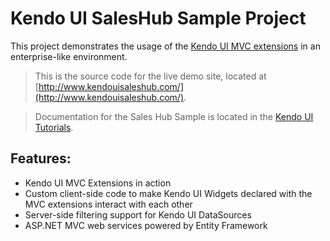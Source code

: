 # Kendo UI SalesHub Sample Project

This project demonstrates the usage of the [Kendo UI MVC extensions](http://www.kendoui.com/server-wrappers/mvc.aspx) in an enterprise-like environment.

> This is the source code for the live demo site, located at [http://www.kendouisaleshub.com/](http://www.kendouisaleshub.com/).

> Documentation for the Sales Hub Sample is located in the
> [Kendo UI Tutorials](http://docs.kendoui.com/tutorials/ASP.NET/SalesHub/kendo-saleshub-intro).

## Features:

- Kendo UI MVC Extensions in action
- Custom client-side code to make Kendo UI Widgets declared with the MVC extensions interact with each other
- Server-side filtering support for Kendo UI DataSources
- ASP.NET MVC web services powered by Entity Framework
